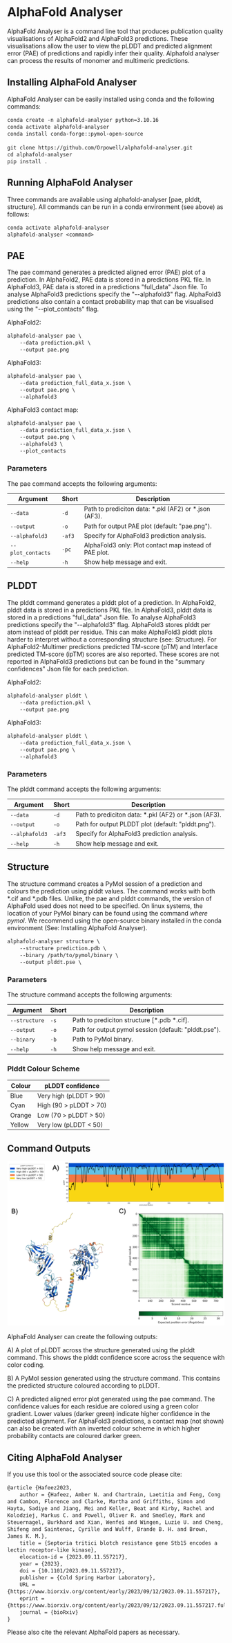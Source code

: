 # AlphaFold Analyser

AlphaFold Analyser is a command line tool that produces publication quality visualisations of AlphaFold2 and AlphaFold3 predictions. These visualisations allow the user to view the pLDDT and predicted alignment error (PAE) of predictions and rapidly infer their quality. Alphafold analyser can process the results of monomer and multimeric predictions.

## Installing AlphaFold Analyser

AlphaFold Analyser can be easily installed using conda and the following commands:

	conda create -n alphafold-analyser python=3.10.16
 	conda activate alphafold-analyser
	conda install conda-forge::pymol-open-source
	
	git clone https://github.com/Orpowell/alphafold-analyser.git
	cd alphafold-analyser
	pip install .

## Running AlphaFold Analyser

Three commands are available using alphafold-analyser [pae, plddt, structure]. All commands can be run in a conda environment (see above) as follows:

	conda activate alphafold-analyser
	alphafold-analyser <command>

## PAE

The pae command generates a predicted aligned error (PAE) plot of a prediction. In AlphaFold2, PAE data is stored in a predictions PKL file. In AlphaFold3, PAE data is stored in a predictions "full_data" Json file. To analyse AlphaFold3 predictions specify the "--alphafold3" flag. AlphaFold3 predictions also contain a contact probability map that can be visualised using the "--plot_contacts" flag.

AlphaFold2:

	alphafold-analyser pae \
		--data prediction.pkl \
		--output pae.png

AlphaFold3:

	alphafold-analyser pae \
		--data prediction_full_data_x.json \
		--output pae.png \
		--alphafold3

AlphaFold3 contact map:

	alphafold-analyser pae \
		--data prediction_full_data_x.json \
		--output pae.png \
		--alphafold3 \
		--plot_contacts

### Parameters

The pae command accepts the following arguments:

| Argument | Short | Description |
|----------|-------|-------------|
| `--data` | `-d` | Path to prediciton data: *.pkl (AF2) or *.json (AF3). |
| `--output` | `-o` | Path for output PAE plot (default: "pae.png"). |
| `--alphafold3` | `-af3` | Specify for AlphaFold3 prediction analysis. |
| `--plot_contacts` | `-pc` | AlphaFold3 only: Plot contact map instead of PAE plot. |
| `--help` | `-h` | Show help message and exit. |

## PLDDT

The plddt command generates a plddt plot of a prediction. In AlphaFold2, plddt data is stored in a predictions PKL file. In AlphaFold3, plddt data is stored in a predictions "full_data" Json file. To analyse AlphaFold3 predictions specify the "--alphafold3" flag. AlphaFold3 stores plddt per atom instead of plddt per residue. This can make AlphaFold3 plddt plots harder to interpret without a corresponding structure (see: Structure). For AlphaFold2-Multimer predictions predicted TM-score (pTM) and Interface predicted TM-score (ipTM) scores are also reported. These scores are not reported in AlphaFold3 predictions but can be found in the "summary confidences" Json file for each prediction. 

AlphaFold2:

	alphafold-analyser plddt \
		--data prediction.pkl \
		--output pae.png

AlphaFold3:

	alphafold-analyser plddt \
		--data prediction_full_data_x.json \
		--output pae.png \
		--alphafold3

### Parameters

The plddt command accepts the following arguments:

| Argument | Short | Description |
|----------|-------|-------------|
| `--data` | `-d` | Path to prediciton data: *.pkl (AF2) or *.json (AF3). |
| `--output` | `-o` | Path for output PLDDT plot (default: "plddt.png"). |
| `--alphafold3` | `-af3` | Specify for AlphaFold3 prediction analysis. |
| `--help` | `-h` | Show help message and exit. |

## Structure

The structure command creates a PyMol session of a prediction and colours the prediction using plddt values. The command works with both \*.cif and \*.pdb files. Unlike, the pae and plddt commands, the version of AlphaFold used does not need to be specified. On linux systems, the location of your PyMol binary can be found using the command *where pymol*. We recommend using the open-source binary installed in the conda environment (See: Installing AlphaFold Analyser).

	alphafold-analyser structure \
		--structure prediction.pdb \
		--binary /path/to/pymol/binary \
		--output plddt.pse \

### Parameters

The structure command accepts the following arguments:

| Argument | Short | Description |
|----------|-------|-------------|
| `--structure` | `-s` | Path to prediciton structure [*.pdb *.cif]. |
| `--output` | `-o` | Path for output pymol session (default: "plddt.pse"). |
| `--binary` | `-b` | Path to PyMol binary. |
| `--help` | `-h` | Show help message and exit. |

### Plddt Colour Scheme

| Colour | pLDDT confidence |
|---|---|
| Blue  | Very high (pLDDT > 90) |
| Cyan 	| High (90 > pLDDT > 70) |
| Orange | Low (70 > pLDDT > 50) |
| Yellow | Very low (pLDDT < 50) |

## Command Outputs

![outputs](https://github.com/orpowell/alphafold-analyser/blob/main/img/outputs.png)

AlphaFold Analyser can create the following outputs:

A) A plot of pLDDT across the structure generated using the plddt command. This shows the plddt confidence score across the sequence with color coding. 

B) A PyMol session generated using the structure command. This contains the predicted structure coloured according to pLDDT.

C) A predicted aligned error plot generated using the pae command. The confidence values for each residue are colored using a green color gradient. Lower values (darker green) indicate higher confidence in the predicted alignment. For AlphaFold3 predictions, a contact map (not shown) can also be created with an inverted colour scheme in which higher probability contacts are coloured darker green.


## Citing AlphaFold Analyser

If you use this tool or the associated source code please cite:

	@article {Hafeez2023,
		author = {Hafeez, Amber N. and Chartrain, Laetitia and Feng, Cong and Cambon, Florence and Clarke, Martha and Griffiths, Simon and Hayta, Sadiye and Jiang, Mei and Keller, Beat and Kirby, Rachel and Kolodziej, Markus C. and Powell, Oliver R. and Smedley, Mark and Steuernagel, Burkhard and Xian, Wenfei and Wingen, Luzie U. and Cheng, Shifeng and Saintenac, Cyrille and Wulff, Brande B. H. and Brown, James K. M.},
		title = {Septoria tritici blotch resistance gene Stb15 encodes a lectin receptor-like kinase},
		elocation-id = {2023.09.11.557217},
		year = {2023},
		doi = {10.1101/2023.09.11.557217},
		publisher = {Cold Spring Harbor Laboratory},
		URL = {https://www.biorxiv.org/content/early/2023/09/12/2023.09.11.557217},
		eprint = {https://www.biorxiv.org/content/early/2023/09/12/2023.09.11.557217.full.pdf},
		journal = {bioRxiv}
	}

Please also cite the relevant AlphaFold papers as necessary.
